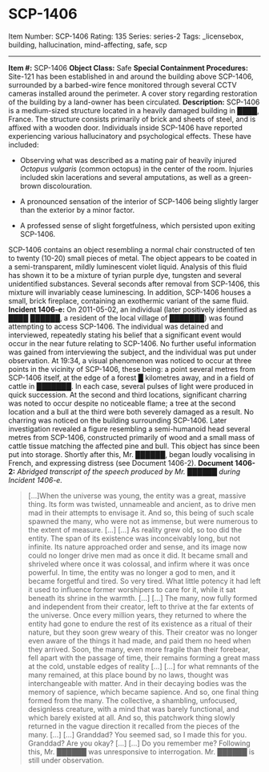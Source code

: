 # SCP-1406
Item Number: SCP-1406
Rating: 135
Series: series-2
Tags: _licensebox, building, hallucination, mind-affecting, safe, scp

---

**Item #:** SCP-1406
**Object Class:** Safe
**Special Containment Procedures:** Site-121 has been established in and around the building above SCP-1406, surrounded by a barbed-wire fence monitored through several CCTV cameras installed around the perimeter. A cover story regarding restoration of the building by a land-owner has been circulated.
**Description:** SCP-1406 is a medium-sized structure located in a heavily damaged building in ████, France. The structure consists primarily of brick and sheets of steel, and is affixed with a wooden door.
Individuals inside SCP-1406 have reported experiencing various hallucinatory and psychological effects. These have included:
  * Observing what was described as a mating pair of heavily injured _Octopus vulgaris_ (common octopus) in the center of the room. Injuries included skin lacerations and several amputations, as well as a green-brown discolouration.

  * A pronounced sensation of the interior of SCP-1406 being slightly larger than the exterior by a minor factor.

  * A professed sense of slight forgetfulness, which persisted upon exiting SCP-1406.

SCP-1406 contains an object resembling a normal chair constructed of ten to twenty (10-20) small pieces of metal. The object appears to be coated in a semi-transparent, mildly luminescent violet liquid. Analysis of this fluid has shown it to be a mixture of tyrian purple dye, tungsten and several unidentified substances. Several seconds after removal from SCP-1406, this mixture will invariably cease luminescing.
In addition, SCP-1406 houses a small, brick fireplace, containing an exothermic variant of the same fluid.
**Incident 1406-e:** On 2011-05-02, an individual (later positively identified as ████ ██████, a resident of the local village of ███████) was found attempting to access SCP-1406. The individual was detained and interviewed, repeatedly stating his belief that a significant event would occur in the near future relating to SCP-1406. No further useful information was gained from interviewing the subject, and the individual was put under observation.
At 19:34, a visual phenomenon was noticed to occur at three points in the vicinity of SCP-1406, these being: a point several metres from SCP-1406 itself, at the edge of a forest █ kilometres away, and in a field of cattle in ███████. In each case, several pulses of light were produced in quick succession. At the second and third locations, significant charring was noted to occur despite no noticeable flame; a tree at the second location and a bull at the third were both severely damaged as a result.
No charring was noticed on the building surrounding SCP-1406. Later investigation revealed a figure resembling a semi-humanoid head several metres from SCP-1406, constructed primarily of wood and a small mass of cattle tissue matching the affected pine and bull. This object has since been put into storage.
Shortly after this, Mr. ██████, began loudly vocalising in French, and expressing distress (see Document 1406-2).
**Document 1406-2:** _Abridged transcript of the speech produced by Mr. ██████ during Incident 1406-e._
> […]When the universe was young, the entity was a great, massive thing. Its form was twisted, unnameable and ancient, as to drive men mad in their attempts to envisage it. And so, this being of such scale spawned the many, who were not as immense, but were numerous to the extent of measure. […]
> […] As reality grew old, so too did the entity. The span of its existence was inconceivably long, but not infinite. Its nature approached order and sense, and its image now could no longer drive men mad as once it did. It became small and shriveled where once it was colossal, and infirm where it was once powerful. In time, the entity was no longer a god to men, and it became forgetful and tired. So very tired. What little potency it had left it used to influence former worshipers to care for it, while it sat beneath its shrine in the warmth. […]
> […] The many, now fully formed and independent from their creator, left to thrive at the far extents of the universe. Once every million years, they returned to where the entity had gone to endure the rest of its existence as a ritual of their nature, but they soon grew weary of this. Their creator was no longer even aware of the things it had made, and paid them no heed when they arrived. Soon, the many, even more fragile than their forebear, fell apart with the passage of time, their remains forming a great mass at the cold, unstable edges of reality […]
> […] for what remnants of the many remained, at this place bound by no laws, thought was interchangeable with matter. And in their decaying bodies was the memory of sapience, which became sapience. And so, one final thing formed from the many.
> The collective, a shambling, unfocused, designless creature, with a mind that was barely functional, and which barely existed at all. And so, this patchwork thing slowly returned in the vague direction it recalled from the pieces of the many. […]
> […] Granddad? You seemed sad, so I made this for you. Granddad? Are you okay? […]
> […] Do you remember me?
Following this, Mr. ██████ was unresponsive to interrogation. Mr. ██████ is still under observation.